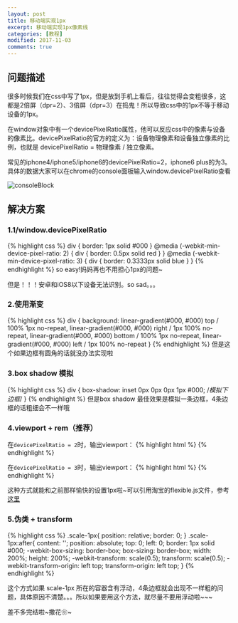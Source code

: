 ```yaml
---
layout: post
title: 移动端实现1px
excerpt: 移动端实现1px像素线
categories: [教程]
modified: 2017-11-03
comments: true
---
```


## 问题描述
很多时候我们在css中写了1px，但是放到手机上看后，往往觉得会变粗很多，这都是2倍屏（dpr=2）、3倍屏（dpr=3）在捣鬼！所以导致css中的1px不等于移动设备的1px。

在window对象中有一个devicePixelRatio属性，他可以反应css中的像素与设备的像素比。devicePixelRatio的官方的定义为：设备物理像素和设备独立像素的比例，也就是 devicePixelRatio = 物理像素 / 独立像素。

常见的iphone4/iphone5/iphone6的devicePixelRatio=2，iphone6 plus的为3。具体的数据大家可以在chrome的console面板输入window.devicePixelRatio查看

![consoleBlock](http://oy41mkgad.bkt.clouddn.com/consoleBlock.png 'consoleBlock')


## 解决方案

### 1.1/window.devicePixelRatio 
{% highlight css %}
div {
    border: 1px solid #000
}
@media (-webkit-min-device-pixel-ratio: 2) {
    div {
        border: 0.5px solid red
    }
}
@media (-webkit-min-device-pixel-ratio: 3) {
    div {
        border: 0.3333px solid blue
    }
}
{% endhighlight %}
so easy!妈妈再也不用担心1px的问题~

但是！！！安卓和iOS8以下设备无法识别。so sad。。。

### 2.使用渐变
{% highlight css %}
div {
    background:
       linear-gradient(#000, #000) top / 100% 1px no-repeat,
       linear-gradient(#000, #000) right / 1px 100% no-repeat,
       linear-gradient(#000, #000) bottom / 100% 1px no-repeat,
       linear-gradient(#000, #000) left / 1px 100% no-repeat
}
{% endhighlight %}
但是这个如果边框有圆角的话就没办法实现啦

### 3.box shadow 模拟
{% highlight css %}
div {
    box-shadow: inset 0px 0px 0px 1px #000; /*模拟下边框*/
}
{% endhighlight %}
但是box shadow 最佳效果是模拟一条边框，4条边框的话粗细会不一样哦

### 4.viewport + rem（推荐）
在`devicePixelRatio = 2`时，输出viewport：
{% highlight html %}
<meta name="viewport" content="initial-scale=0.5, maximum-scale=0.5, minimum-scale=0.5, user-scalable=no">
{% endhighlight %}

在`devicePixelRatio = 3`时，输出viewport：
{% highlight html %}
<meta name="viewport" content="initial-scale=0.3333333333333333, maximum-scale=0.3333333333333333, minimum-scale=0.3333333333333333, user-scalable=no">
{% endhighlight %}

这种方式就能和之前那样愉快的设置1px啦~可以引用淘宝的flexible.js文件，参考[这里](https://github.com/amfe/article/issues/17)

### 5.伪类 + transform
{% highlight css %}
.scale-1px{
    position: relative;
    border: 0;
}
.scale-1px:after{
    content: '';
    position: absolute;
    top: 0;
    left: 0;
    border: 1px solid #000;
    -webkit-box-sizing: border-box;
    box-sizing: border-box;
    width: 200%;
    height: 200%;
    -webkit-transform: scale(0.5);
    transform: scale(0.5);
    -webkit-transform-origin: left top;
    transform-origin: left top;
}
{% endhighlight %}

这个方式如果 scale-1px 所在的容器含有浮动，4条边框就会出现不一样粗的问题，具体原因不清楚。。。所以如果要用这个方法，就尽量不要用浮动啦~~~

差不多完结啦~撒花❀~
